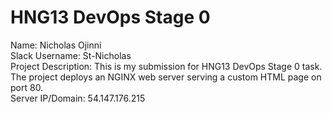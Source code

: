 # HNG13 DevOps Stage 0

Name: Nicholas Ojinni  
Slack Username: St-Nicholas  
Project Description: This is my submission for HNG13 DevOps Stage 0 task. The project deploys an NGINX web server serving a custom HTML page on port 80.  
Server IP/Domain: 54.147.176.215
